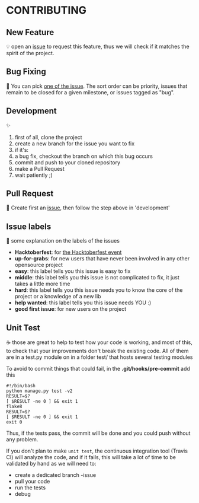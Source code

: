 # CONTRIBUTING

New Feature
-----------

:bulb: open an [issue](https://github.com/foxmask/django-th/issues/new
) to request this feature, thus we will check if it matches the spirit of the project.


Bug Fixing
----------

:bug: You can pick [one of the issue](https://github.com/foxmask/django-th/issues). The sort order can be priority, issues that remain to be closed for a given milestone, or issues tagged as "bug".


Development
-----------

:sparkles:

1. first of all, clone the project
1. create a new branch for the issue you want to fix
1. if it's:
 1. a bug fix, checkout the branch on which this bug occurs
1. commit and push to your cloned repository
1. make a Pull Request
1. wait patiently ;)


Pull Request
------------

:gift: Create first an [issue](https://github.com/foxmask/django-th/issues/new), then follow the step above in 'development' 

Issue labels
------------
:snake: some explanation on the labels of the issues

* **Hacktoberfest**: for [the Hacktoberfest event](https://hacktoberfest.digitalocean.com)
* **up-for-grabs**: for new users that have never been involved in any other opensource project
* **easy**: this label tells you this issue is easy to fix
* **middle**: this label tells you this issue is not complicated to fix, it just takes a little more time
* **hard**: this label tells you this issue needs you to know the core of the project or a knowledge of a new lib
* **help wanted**: this label tells you this issue needs YOU :)
* **good first issue**: for new users on the project

Unit Test
---------

:coffee: those are great to help to test how your code is working, and most of this, to check that your improvements don't break the existing code.
All of them are in a test.py module on in a folder test/ that hosts several testing modules

To avoid to commit things that could fail, in the **.git/hooks/pre-commit** add this

```shell
#!/bin/bash
python manage.py test -v2
RESULT=$?
[ $RESULT -ne 0 ] && exit 1
flake8
RESULT=$?
[ $RESULT -ne 0 ] && exit 1
exit 0
```

Thus, if the tests pass, the commit will be done and you could push without any problem.

If you don't plan to make `unit test`, the continuous integration tool (Travis CI) will analyze the code, and if it fails, this will take a lot of time to be validated by hand as we will need to:
* create a dedicated branch <github-name>-issue<number>
* pull your code
* run the tests
* debug 
